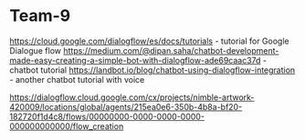 # Team-9

https://cloud.google.com/dialogflow/es/docs/tutorials - tutorial for Google Dialogue flow
https://medium.com/@dipan.saha/chatbot-development-made-easy-creating-a-simple-bot-with-dialogflow-ade69caac37d - chatbot tutorial
https://landbot.io/blog/chatbot-using-dialogflow-integration - another chatbot tutorial with voice

https://dialogflow.cloud.google.com/cx/projects/nimble-artwork-420009/locations/global/agents/215ea0e6-350b-4b8a-bf20-182720f1d4c8/flows/00000000-0000-0000-0000-000000000000/flow_creation
